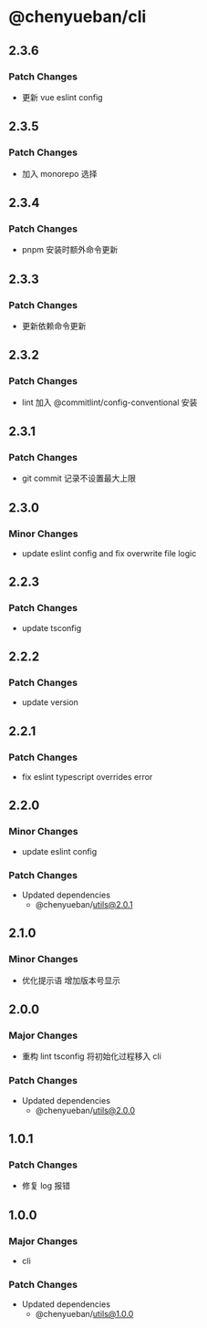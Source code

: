 # @chenyueban/cli

## 2.3.6

### Patch Changes

- 更新 vue eslint config

## 2.3.5

### Patch Changes

- 加入 monorepo 选择

## 2.3.4

### Patch Changes

- pnpm 安装时额外命令更新

## 2.3.3

### Patch Changes

- 更新依赖命令更新

## 2.3.2

### Patch Changes

- lint 加入 @commitlint/config-conventional 安装

## 2.3.1

### Patch Changes

- git commit 记录不设置最大上限

## 2.3.0

### Minor Changes

- update eslint config and fix overwrite file logic

## 2.2.3

### Patch Changes

- update tsconfig

## 2.2.2

### Patch Changes

- update version

## 2.2.1

### Patch Changes

- fix eslint typescript overrides error

## 2.2.0

### Minor Changes

- update eslint config

### Patch Changes

- Updated dependencies
  - @chenyueban/utils@2.0.1

## 2.1.0

### Minor Changes

- 优化提示语 增加版本号显示

## 2.0.0

### Major Changes

- 重构 lint tsconfig 将初始化过程移入 cli

### Patch Changes

- Updated dependencies
  - @chenyueban/utils@2.0.0

## 1.0.1

### Patch Changes

- 修复 log 报错

## 1.0.0

### Major Changes

- cli

### Patch Changes

- Updated dependencies
  - @chenyueban/utils@1.0.0
